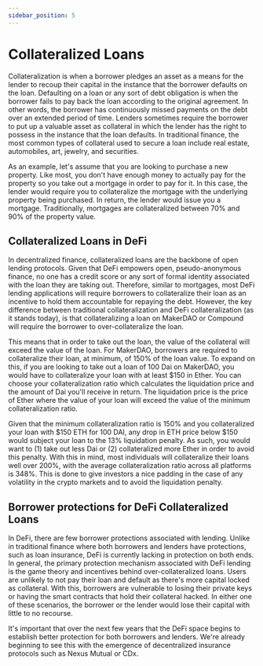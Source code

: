 ```yaml
---
sidebar_position: 5
---
```


# Collateralized Loans

Collateralization is when a borrower pledges an asset as a means for the lender to recoup their capital in the instance that the borrower defaults on the loan. Defaulting on a loan or any sort of debt obligation is when the borrower fails to pay back the loan according to the original agreement. In other words, the borrower has continuously missed payments on the debt over an extended period of time. Lenders sometimes require the borrower to put up a valuable asset as collateral in which the lender has the right to possess in the instance that the loan defaults. In traditional finance, the most common types of collateral used to secure a loan include real estate, automobiles, art, jewelry, and securities.

As an example, let's assume that you are looking to purchase a new property. Like most, you don't have enough money to actually pay for the property so you take out a mortgage in order to pay for it. In this case, the lender would require you to collateralize the mortgage with the underlying property being purchased. In return, the lender would issue you a mortgage. Traditionally, mortgages are collateralized between 70% and 90% of the property value.

## Collateralized Loans in DeFi

In decentralized finance, collateralized loans are the backbone of open lending protocols. Given that DeFi empowers open, pseudo-anonymous finance, no one has a credit score or any sort of formal identity associated with the loan they are taking out. Therefore, similar to mortgages, most DeFi lending applications will require borrowers to collateralize their loan as an incentive to hold them accountable for repaying the debt. However, the key difference between traditional collateralization and DeFi collateralization (as it stands today), is that collateralizing a loan on MakerDAO or Compound will require the borrower to over-collateralize the loan.

This means that in order to take out the loan, the value of the collateral will exceed the value of the loan. For MakerDAO, borrowers are required to collateralize their loan, at minimum, of 150% of the loan value. To expand on this, if you are looking to take out a loan of 100 Dai on MakerDAO, you would have to collateralize your loan with at least $150 in Ether. You can choose your collateralization ratio which calculates the liquidation price and the amount of Dai you'll receive in return. The liquidation price is the price of Ether where the value of your loan will exceed the value of the minimum collateralization ratio.

Given that the minimum collateralization ratio is 150% and you collateralized your loan with $150 ETH for 100 DAI, any drop in ETH price below $150 would subject your loan to the 13% liquidation penalty. As such, you would want to (1) take out less Dai or (2) collateralized more Ether in order to avoid this penalty. With this in mind, most individuals will collateralize their loans well over 200%, with the average collateralization ratio across all platforms is 348%. This is done to give investors a nice padding in the case of any volatility in the crypto markets and to avoid the liquidation penalty.

## Borrower protections for DeFi Collateralized Loans

In DeFi, there are few borrower protections associated with lending. Unlike in traditional finance where both borrowers and lenders have protections, such as loan insurance, DeFi is currently lacking in protection on both ends. In general, the primary protection mechanism associated with DeFi lending is the game theory and incentives behind over-collateralized loans. Users are unlikely to not pay their loan and default as there's more capital locked as collateral. With this, borrowers are vulnerable to losing their private keys or having the smart contracts that hold their collateral hacked. In either one of these scenarios, the borrower or the lender would lose their capital with little to no recourse.

It's important that over the next few years that the DeFi space begins to establish better protection for both borrowers and lenders. We're already beginning to see this with the emergence of decentralized insurance protocols such as Nexus Mutual or CDx.
